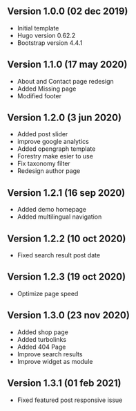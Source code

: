 ## Version 1.0.0 (02 dec 2019)
- Initial template
- Hugo version 0.62.2
- Bootstrap version 4.4.1

## Version 1.1.0 (17 may 2020)
- About and Contact page redesign
- Added Missing page
- Modified footer

## Version 1.2.0 (3 jun 2020)
- Added post slider
- improve google analytics
- Added opengraph template
- Forestry make esier to use
- Fix taxonomy filter
- Redesign author page

## Version 1.2.1 (16 sep 2020)
- Added demo homepage
- Added multilingual navigation

## Version 1.2.2 (10 oct 2020)
- Fixed search result post date

## Version 1.2.3 (19 oct 2020)
- Optimize page speed

## Version 1.3.0 (23 nov 2020)
- Added shop page
- Added turbolinks
- Added 404 Page
- Improve search results
- Improve widget as module

## Version 1.3.1 (01 feb 2021)
- Fixed featured post responsive issue